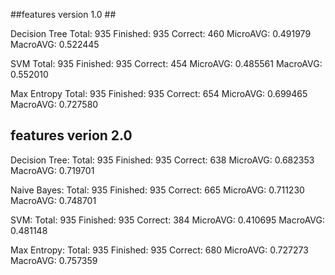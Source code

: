 
##features version 1.0 ##

Decision Tree
Total: 935    Finished: 935    Correct: 460    MicroAVG: 0.491979    MacroAVG: 0.522445

SVM
Total: 935    Finished: 935    Correct: 454    MicroAVG: 0.485561    MacroAVG: 0.552010

Max Entropy
Total: 935    Finished: 935    Correct: 654    MicroAVG: 0.699465    MacroAVG: 0.727580



## features verion 2.0 ##

Decision Tree:
Total: 935    Finished: 935    Correct: 638    MicroAVG: 0.682353    MacroAVG: 0.719701

Naive Bayes:
Total: 935    Finished: 935    Correct: 665    MicroAVG: 0.711230    MacroAVG: 0.748701

SVM:
Total: 935    Finished: 935    Correct: 384    MicroAVG: 0.410695    MacroAVG: 0.481148

Max Entropy:
Total: 935    Finished: 935    Correct: 680    MicroAVG: 0.727273    MacroAVG: 0.757359
